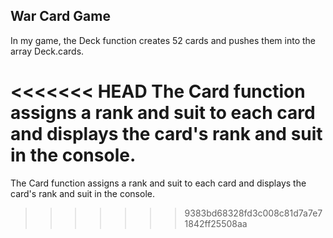 ## War Card Game 

In my game, the Deck function creates 52 cards and pushes them into the array Deck.cards.

<<<<<<< HEAD
The Card function assigns a rank and suit to each card and displays the card's rank and suit in the console. 
=======
The Card function assigns a rank and suit to each card and displays the card's rank and suit in the console. 
>>>>>>> 9383bd68328fd3c008c81d7a7e71842ff25508aa
